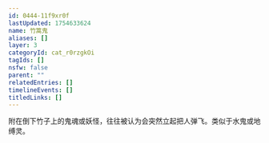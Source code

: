 ```yaml
---
id: 0444-11f9xr0f
lastUpdated: 1754633624
name: 竹篙鬼
aliases: []
layer: 3
categoryId: cat_r0rzgkOi
tagIds: []
nsfw: false
parent: ""
relatedEntries: []
timelineEvents: []
titledLinks: []
---
```


附在倒下竹子上的鬼魂或妖怪，往往被认为会突然立起把人弹飞。类似于水鬼或地缚灵。